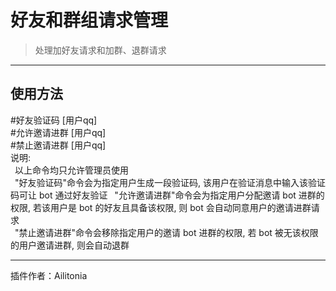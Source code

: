# 好友和群组请求管理
> 处理加好友请求和加群、退群请求

---
## 使用方法
\#好友验证码 [用户qq]<br/>
\#允许邀请进群 [用户qq]<br/>
\#禁止邀请进群 [用户qq]<br/>
说明:<br/>
&ensp;以上命令均只允许管理员使用<br/>
&ensp;"好友验证码"命令会为指定用户生成一段验证码, 该用户在验证消息中输入该验证码可让 bot 通过好友验证
&ensp;"允许邀请进群"命令会为指定用户分配邀请 bot 进群的权限, 若该用户是 bot 的好友且具备该权限, 则 bot 会自动同意用户的邀请进群请求<br/>
&ensp;"禁止邀请进群"命令会移除指定用户的邀请 bot 进群的权限, 若 bot 被无该权限的用户邀请进群, 则会自动退群<br/>


---
插件作者：Ailitonia